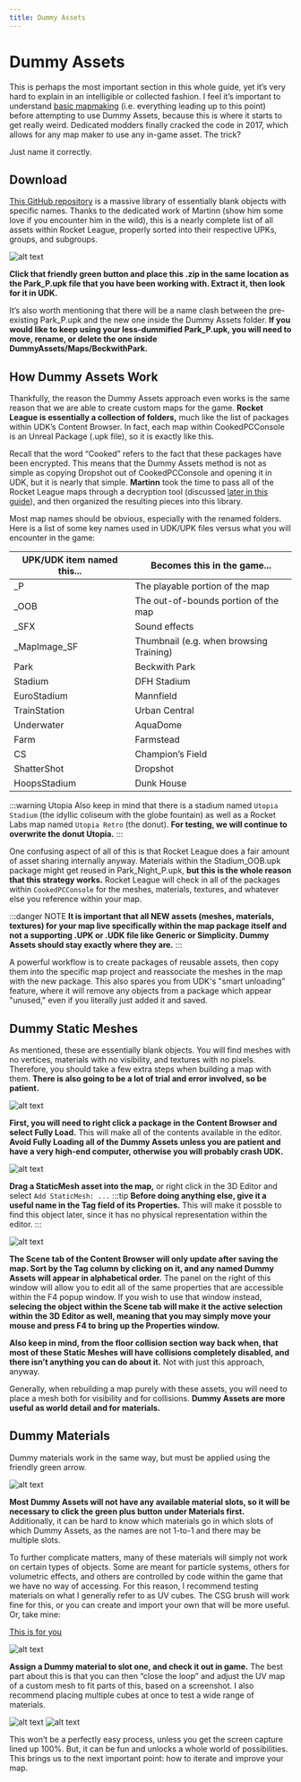 ```yaml
---
title: Dummy Assets
---
```

# Dummy Assets

This is perhaps the most important section in this whole guide, yet it’s very hard to explain in an intelligible or collected fashion. I feel it’s important to understand [basic mapmaking](../../essential/flowchart.md) (i.e. everything leading up to this point) before attempting to use Dummy Assets, because this is where it starts to get really weird. Dedicated modders finally cracked the code in 2017, which allows for any map maker to use any in-game asset. The trick?

Just name it correctly.

## Download

[This GitHub repository](https://github.com/Martinii89/RL_DummyAssets) is a massive library of essentially blank objects with specific names. Thanks to the dedicated work of Martinn (show him some love if you encounter him in the wild), this is a nearly complete list of all assets within Rocket League, properly sorted into their respective UPKs, groups, and subgroups.

![alt text](/images/udk/advanced/image91.png "Dummy Thicc")

**Click that friendly green button and place this .zip in the same location as the Park_P.upk file that you have been working with. Extract it, then look for it in UDK.**

It’s also worth mentioning that there will be a name clash between the pre-existing Park_P.upk and the new one inside the Dummy Assets folder. **If you would like to keep using your less-dummified Park_P.upk, you will need to move, rename, or delete the one inside DummyAssets/Maps/BeckwithPark.**

## How Dummy Assets Work

Thankfully, the reason the Dummy Assets approach even works is the same reason that we are able to create custom maps for the game. **Rocket League is essentially a collection of folders,** much like the list of packages within UDK’s Content Browser. In fact, each map within CookedPCConsole is an Unreal Package (.upk file), so it is exactly like this.

Recall that the word “Cooked” refers to the fact that these packages have been encrypted. This means that the Dummy Assets method is not as simple as copying Dropshot out of CookedPCConsole and opening it in UDK, but it is nearly that simple. **Martinn** took the time to pass all of the Rocket League maps through a decryption tool (discussed [later in this guide](../decryption/)), and then organized the resulting pieces into this library.

Most map names should be obvious, especially with the renamed folders. Here is a list of some key names used in UDK/UPK files versus what you will encounter in the game:

| UPK/UDK item named this... | Becomes this in the game...             |
| -------------------------- | --------------------------------------- |
| _P                         | The playable portion of the map         |
| _OOB                       | The out-of-bounds portion of the map    |
| _SFX                       | Sound effects                           |
| _MapImage_SF               | Thumbnail (e.g. when browsing Training) |
| Park                       | Beckwith Park                           |
| Stadium                    | DFH Stadium                             |
| EuroStadium                | Mannfield                               |
| TrainStation               | Urban Central                           |
| Underwater                 | AquaDome                                |
| Farm                       | Farmstead                               |
| CS                         | Champion’s Field                        |
| ShatterShot                | Dropshot                                |
| HoopsStadium               | Dunk House                              |

:::warning Utopia
Also keep in mind that there is a stadium named `Utopia Stadium` (the idyllic coliseum with the globe fountain) as well as a Rocket Labs map named `Utopia Retro` (the donut). **For testing, we will continue to overwrite the donut Utopia.**
:::

One confusing aspect of all of this is that Rocket League does a fair amount of asset sharing internally anyway. Materials within the Stadium_OOB.upk package might get reused in Park_Night_P.upk, **but this is the whole reason that this strategy works.** Rocket League will check in all of the packages within `CookedPCConsole` for the meshes, materials, textures, and whatever else you reference within your map.

:::danger NOTE
**It is important that all NEW assets (meshes, materials, textures) for your map live specifically within the map package itself and not a supporting .UPK or .UDK file like Generic or Simplicity. Dummy Assets should stay exactly where they are.**
:::

A powerful workflow is to create packages of reusable assets, then copy them into the specific map project and reassociate the meshes in the map with the new package. This also spares you from UDK's "smart unloading" feature, where it will remove any objects from a package which appear "unused," even if you literally just added it and saved.

## Dummy Static Meshes

As mentioned, these are essentially blank objects. You will find meshes with no vertices, materials with no visibility, and textures with no pixels. Therefore, you should take a few extra steps when building a map with them. **There is also going to be a lot of trial and error involved, so be patient.**

![alt text](/images/udk/advanced/image78.png "Locked and loaded and ready to get dumb")

**First, you will need to right click a package in the Content Browser and select Fully Load.** This will make all of the contents available in the editor. **Avoid Fully Loading all of the Dummy Assets unless you are patient and have a very high-end computer, otherwise you will probably crash UDK.**

![alt text](/images/udk/advanced/image241.png "Bag em and tag em")

**Drag a StaticMesh asset into the map,** or right click in the 3D Editor and select `Add StaticMesh: ...`
:::tip
**Before doing anything else, give it a useful name in the Tag field of its Properties.** This will make it possble to find this object later, since it has no physical representation within the editor.
:::

![alt text](/images/udk/advanced/image23.png "Not all who wander are lost")

**The Scene tab of the Content Browser will only update after saving the map. Sort by the Tag column by clicking on it, and any named Dummy Assets will appear in alphabetical order.** The panel on the right of this window will allow you to edit all of the same properties that are accessible within the F4 popup window. If you wish to use that window instead, **selecing the object within the Scene tab will make it the active selection within the 3D Editor as well, meaning that you may simply move your mouse and press F4 to bring up the Properties window.**

**Also keep in mind, from the floor collision section way back when, that most of these Static Meshes will have collisions completely disabled, and there isn’t anything you can do about it.** Not with just this approach, anyway.

Generally, when rebuilding a map purely with these assets, you will need to place a mesh both for visibility and for collisions. **Dummy Assets are more useful as world detail and for materials.**

## Dummy Materials

Dummy materials work in the same way, but must be applied using the friendly green arrow.

![alt text](/images/udk/advanced/image163.png "Filter to Material Instances and Materials, then click dat arrow")

**Most Dummy Assets will not have any available material slots, so it will be necessary to click the green plus button under Materials first.** Additionally, it can be hard to know which materials go in which slots of which Dummy Assets, as the names are not 1-to-1 and there may be multiple slots.

To further complicate matters, many of these materials will simply not work on certain types of objects. Some are meant for particle systems, others for volumetric effects, and others are controlled by code within the game that we have no way of accessing. For this reason, I recommend testing materials on what I generally refer to as UV cubes. The CSG brush will work fine for this, or you can create and import your own that will be more useful. Or, take mine:

[This is for you](https://drive.google.com/file/d/1sS6KkDMfkzkhJfuBMicUa56FpdiDXvO-/view)

![alt text](/images/udk/advanced/uv_cube_ball.png "Not your grandpappy’s cube ball")

**Assign a Dummy material to slot one, and check it out in game.** The best part about this is that you can then “close the loop” and adjust the UV map of a custom mesh to fit parts of this, based on a screenshot. I also recommend placing multiple cubes at once to test a wide range of materials.

![alt text](/images/udk/advanced/image180.png)
![alt text](/images/udk/advanced/image255.png "Monkeyball 2020")

This won’t be a perfectly easy process, unless you get the screen capture lined up 100%. But, it can be fun and unlocks a whole world of possibilities. This brings us to the next important point: how to iterate and improve your map.
